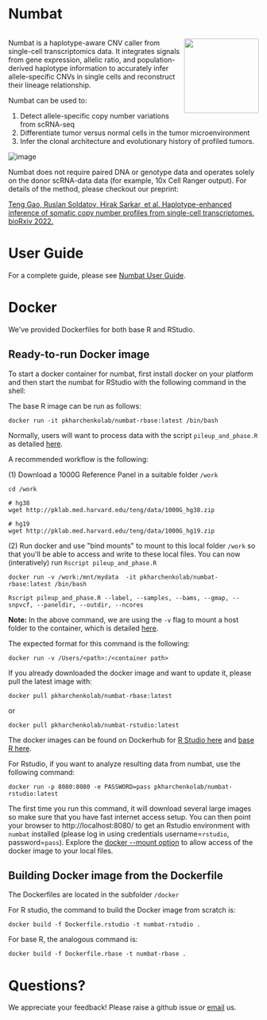 # Numbat

<!-- badges: start -->

[![<kharchenkolab>](https://circleci.com/gh/kharchenkolab/numbat.svg?style=svg)](https://app.circleci.com/pipelines/github/kharchenkolab/numbat)
  
<!-- badges: end -->

<img src="logo.png" align="right" width="150">

Numbat is a haplotype-aware CNV caller from single-cell transcriptomics data. It integrates signals from gene expression, allelic ratio, and population-derived haplotype information to accurately infer allele-specific CNVs in single cells and reconstruct their lineage relationship. 

Numbat can be used to:
 1. Detect allele-specific copy number variations from scRNA-seq 
 2. Differentiate tumor versus normal cells in the tumor microenvironment 
 3. Infer the clonal architecture and evolutionary history of profiled tumors. 

![image](https://user-images.githubusercontent.com/13375875/153020818-2e782689-09db-427f-ad98-2c175021a936.png)

Numbat does not require paired DNA or genotype data and operates solely on the donor scRNA-data data (for example, 10x Cell Ranger output). For details of the method, please checkout our preprint:

[Teng Gao, Ruslan Soldatov, Hirak Sarkar, et al. Haplotype-enhanced inference of somatic copy number profiles from single-cell transcriptomes. bioRxiv 2022.](https://www.biorxiv.org/content/10.1101/2022.02.07.479314v1)

# User Guide
For a complete guide, please see [Numbat User Guide](https://kharchenkolab.github.io/numbat/).

# Docker

We've provided Dockerfiles for both base R and RStudio. 

## Ready-to-run Docker image

To start a docker container for numbat, first install docker on your platform and then start the numbat for RStudio  with the following command in the shell:


The base R image can be run as follows:

```
docker run -it pkharchenkolab/numbat-rbase:latest /bin/bash
```

Normally, users will want to process data with the script `pileup_and_phase.R` as detailed [here](https://kharchenkolab.github.io/numbat/articles/numbat.html). 

A recommended workflow is the following:

(1) Download a 1000G Reference Panel in a suitable folder `/work`

```
cd /work

# hg38
wget http://pklab.med.harvard.edu/teng/data/1000G_hg38.zip

# hg19
wget http://pklab.med.harvard.edu/teng/data/1000G_hg19.zip
```

(2) Run docker and use "bind mounts" to mount to this local folder `/work` so that you'll be able to access and write to these local files. You can now (interatively) run `Rscript pileup_and_phase.R ` 


```
docker run -v /work:/mnt/mydata  -it pkharchenkolab/numbat-rbase:latest /bin/bash

Rscript pileup_and_phase.R --label, --samples, --bams, --gmap, --snpvcf, --paneldir, --outdir, --ncores

```

**Note:** In the above command, we are using the `-v` flag to mount a host folder to the container, which is detailed [here](https://docs.docker.com/storage/). 

The expected format for this command is the following:

```
docker run -v /Users/<path>:/<container path>
```


If you already downloaded the docker image and want to update it, please pull the latest image with: 
```
docker pull pkharchenkolab/numbat-rbase:latest
```
or 
```
docker pull pkharchenkolab/numbat-rstudio:latest
```

The docker images can be found on Dockerhub for [R Studio here](https://hub.docker.com/r/pkharchenkolab/numbat-rstudio) and [base R here](https://hub.docker.com/r/pkharchenkolab/numbat-rbase).

For Rstudio, if you want to analyze resulting data from numbat, use the following command:

```
docker run -p 8080:8080 -e PASSWORD=pass pkharchenkolab/numbat-rstudio:latest
```

The first time you run this command, it will download several large images so make sure that you have fast internet access setup. You can then point your browser to http://localhost:8080/ to get an Rstudio environment with `numbat` installed (please log in using credentials username=`rstudio`, password=`pass`). Explore the [docker --mount option](https://docs.docker.com/storage/volumes/) to allow access of the docker image to your local files.


## Building Docker image from the Dockerfile

The Dockerfiles are located in the subfolder `/docker`

For R studio, the command to build the Docker image from scratch is:

```
docker build -f Dockerfile.rstudio -t numbat-rstudio .
```

For base R, the analogous command is:


```
docker build -f Dockerfile.rbase -t numbat-rbase .
```


# Questions?
We appreciate your feedback! Please raise a github issue or [email](mailto:tgaoteng@gmail.com) us.
